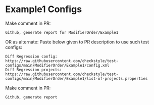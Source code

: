# Example1 Configs
Make comment in PR:
```
Github, generate report for ModifierOrder/Example1
```
OR as alternate:
Paste below given to PR description to use such test configs:
```
Diff Regression config: https://raw.githubusercontent.com/checkstyle/test-configs/main/ModifierOrder/Example1/config.xml
Diff Regression projects: https://raw.githubusercontent.com/checkstyle/test-configs/main/ModifierOrder/Example1/list-of-projects.properties
```
Make comment in PR:
```
Github, generate report
```
